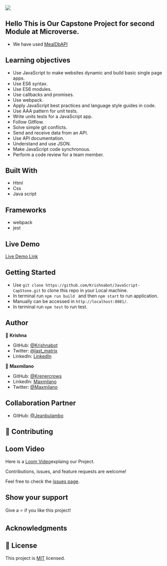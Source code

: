 ![](https://img.shields.io/badge/Microverse-blueviolet)
## Hello This is Our Capstone Project for second Module at Microverse.
- We have used [MealDbAPI](https://www.themealdb.com/api.php)

## Learning objectives
- Use JavaScript to make websites dynamic and build basic single page apps.
- Use ES6 syntax.
- Use ES6 modules.
- Use callbacks and promises.
- Use webpack.
- Apply JavaScript best practices and language style guides in code.
- Use AAA pattern for unit tests.
- Write units tests for a JavaScript app.
- Follow Gitflow.
- Solve simple git conflicts.
- Send and receive data from an API.
- Use API documentation.
- Understand and use JSON.
- Make JavaScript code synchronous.
- Perform a code review for a team member.

## Built With

- Html
- Css
- Java script

## Frameworks
- webpack
- jest

## Live Demo 

[Live Demo Link](https://krishnabot.github.io/JavaScript-CapStone/dist/)

## Getting Started 

- Use `git clone https://github.com/Krishnabot/JavaScript-CapStone.git` to clone this repo in your Local machine.
- In terminal  run `npm run build ` and then `npm start` to run application. 
- Manually can be accessed in `http://localhost:8081/`.
- In terminal run `npm test` to run test. 

## Author

👤 **Krishna**

- GitHub: [@Krishnabot](https://github.com/Krishnabot)
- Twitter: [@last_matrix](https://twitter.com/last_matrix)
- LinkedIn: [LinkedIn](https://www.linkedin.com/in/krishna-prasad-acharya-3596bb130/)

👤 **Maxmilano**

- GitHub: [@Krenercrows](https://github.com/renercrows)
- LinkedIn: [Maxmilano](https://github.com/renercrows)
- Twitter: [@Maxmilano](https://twitter.com/renercrows)


## Collaboration Partner

- GitHub: [@Jeanbulambo](https://github.com/Jeanbulambo)

## 🤝 Contributing
## Loom Video
Here is a [Loom Video](https://www.loom.com/share/69e3971a82174c95aad8cab4d4d1f23a)explaing our Project. 

Contributions, issues, and feature requests are welcome!

Feel free to check the [issues page](../../issues/).

## Show your support

Give a ⭐️ if you like this project!

## Acknowledgments

## 📝 License

This project is [MIT](./MIT.md) licensed.
